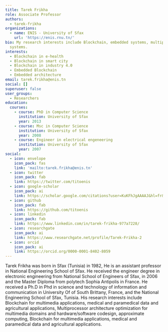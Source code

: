 ```yaml
---
title: Tarek Frikha
role: Associate Professor
authors:
  - tarek-frikha
organizations:
  - name: ENIS - University of Sfax
    url: 'https://enis.rnu.tn/'
bio: My research interests include Blockchain, embedded systems, multiprocessor
  systems.
interests:
  - Blockchain in e-health
  - Blockchain in smart city
  - Blockchain in industry 4.0
  - Embedded Blockchain
  - Embedded architecture
email: tarek.frikha@enis.tn
social: []
superuser: false
user_groups:
  - Researchers
education:
  courses:
    - course: PhD in Computer Science
      institution: University of Sfax
      year: 2013
    - course: Msc in Computer Science
      institution: University of Sfax
      year: 2008
    - course: Engineer in electrical engeneering
      institution: University of Sfax
      year: 2007
social:
  - icon: envelope
    icon_pack: fas
    link: 'mailto:tarek.frikha@enis.tn'
  - icon: twitter
    icon_pack: fab
    link: https://twitter.com/titoenis
  - icon: google-scholar
    icon_pack: ai
    link: https://scholar.google.com/citations?user=KuKFhJgAAAAJ&hl=fr&oi=ao
  - icon: github
    icon_pack: fab
    link: https://github.com/titoenis
  - icon: linkedin
    icon_pack: fab
    link: https://www.linkedin.com/in/tarek-frikha-977a7228/
  - icon: researchgate
    icon_pack: ai
    link: https://www.researchgate.net/profile/Tarek-Frikha-2
  - icon: orcid
    icon_pack: ai
    link: https://orcid.org/0000-0001-8402-8059
---
```

<!--StartFragment-->

Tarek Frikha was born in Sfax (Tunisia) in 1982, He is an assistant professor in National Engineering School of Sfax. He received the engineer degree in electronic engineering from National School of Engineers of Sfax, in 2006 and the Master Diploma from polytech Sophia Antipolis in France. He received a Ph.D in Phd in science and technology of information and communication in University Of of South Brittany, France, and the National Engineering School of Sfax, Tunisia. His research interests include Blockchain for multimedia applications, medical and paramedical data and agricultural applications, Multiprocessor architecture optimization for multimedia domains and hardware/software codesign, approximate computing, Blockchain for multimedia applications, medical and paramedical data and agricultural applications.

<!--EndFragment-->